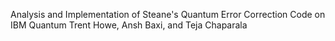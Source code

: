 Analysis and Implementation of Steane's Quantum Error Correction Code on IBM Quantum
Trent Howe, Ansh Baxi, and Teja Chaparala
